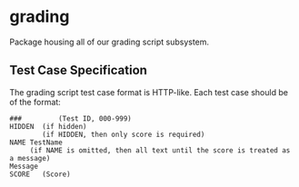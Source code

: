 # grading

Package housing all of our grading script subsystem.

## Test Case Specification

The grading script test case format is HTTP-like. Each test case should be of the format:

```
### 		(Test ID, 000-999)
HIDDEN 	(if hidden)
  	  	(if HIDDEN, then only score is required)
NAME TestName
  	 (if NAME is omitted, then all text until the score is treated as a message)
Message
SCORE 	(Score)
```
